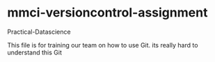 # mmci-versioncontrol-assignment
Practical-Datascience

This file is for training our team on how to use Git.
its really hard to understand this Git
